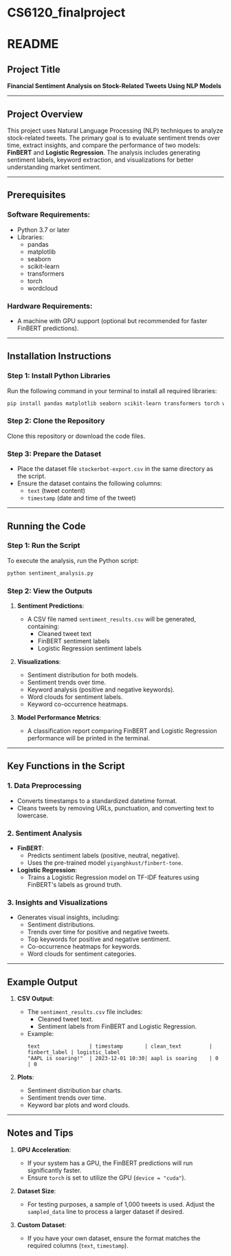 # CS6120_finalproject
# README

## Project Title
**Financial Sentiment Analysis on Stock-Related Tweets Using NLP Models**

---

## Project Overview
This project uses Natural Language Processing (NLP) techniques to analyze stock-related tweets. The primary goal is to evaluate sentiment trends over time, extract insights, and compare the performance of two models: **FinBERT** and **Logistic Regression**. The analysis includes generating sentiment labels, keyword extraction, and visualizations for better understanding market sentiment.

---

## Prerequisites

### Software Requirements:
- Python 3.7 or later
- Libraries:
  - pandas
  - matplotlib
  - seaborn
  - scikit-learn
  - transformers
  - torch
  - wordcloud

### Hardware Requirements:
- A machine with GPU support (optional but recommended for faster FinBERT predictions).

---

## Installation Instructions

### Step 1: Install Python Libraries
Run the following command in your terminal to install all required libraries:
```bash
pip install pandas matplotlib seaborn scikit-learn transformers torch wordcloud
```

### Step 2: Clone the Repository
Clone this repository or download the code files.

### Step 3: Prepare the Dataset
- Place the dataset file `stockerbot-export.csv` in the same directory as the script.
- Ensure the dataset contains the following columns:
  - `text` (tweet content)
  - `timestamp` (date and time of the tweet)

---

## Running the Code

### Step 1: Run the Script
To execute the analysis, run the Python script:
```bash
python sentiment_analysis.py
```

### Step 2: View the Outputs
1. **Sentiment Predictions**:
   - A CSV file named `sentiment_results.csv` will be generated, containing:
     - Cleaned tweet text
     - FinBERT sentiment labels
     - Logistic Regression sentiment labels
2. **Visualizations**:
   - Sentiment distribution for both models.
   - Sentiment trends over time.
   - Keyword analysis (positive and negative keywords).
   - Word clouds for sentiment labels.
   - Keyword co-occurrence heatmaps.

3. **Model Performance Metrics**:
   - A classification report comparing FinBERT and Logistic Regression performance will be printed in the terminal.

---

## Key Functions in the Script

### 1. **Data Preprocessing**
- Converts timestamps to a standardized datetime format.
- Cleans tweets by removing URLs, punctuation, and converting text to lowercase.

### 2. **Sentiment Analysis**
- **FinBERT**:
  - Predicts sentiment labels (positive, neutral, negative).
  - Uses the pre-trained model `yiyanghkust/finbert-tone`.
- **Logistic Regression**:
  - Trains a Logistic Regression model on TF-IDF features using FinBERT's labels as ground truth.

### 3. **Insights and Visualizations**
- Generates visual insights, including:
  - Sentiment distributions.
  - Trends over time for positive and negative tweets.
  - Top keywords for positive and negative sentiment.
  - Co-occurrence heatmaps for keywords.
  - Word clouds for sentiment categories.

---

## Example Output
1. **CSV Output**: 
   - The `sentiment_results.csv` file includes:
     - Cleaned tweet text.
     - Sentiment labels from FinBERT and Logistic Regression.
   - Example:
     ```
     text                | timestamp       | clean_text         | finbert_label | logistic_label
     "AAPL is soaring!"  | 2023-12-01 10:30| aapl is soaring    | 0             | 0
     ```

2. **Plots**: 
   - Sentiment distribution bar charts.
   - Sentiment trends over time.
   - Keyword bar plots and word clouds.

---

## Notes and Tips
1. **GPU Acceleration**:
   - If your system has a GPU, the FinBERT predictions will run significantly faster.
   - Ensure `torch` is set to utilize the GPU (`device = "cuda"`).

2. **Dataset Size**:
   - For testing purposes, a sample of 1,000 tweets is used. Adjust the `sampled_data` line to process a larger dataset if desired.

3. **Custom Dataset**:
   - If you have your own dataset, ensure the format matches the required columns (`text`, `timestamp`).

